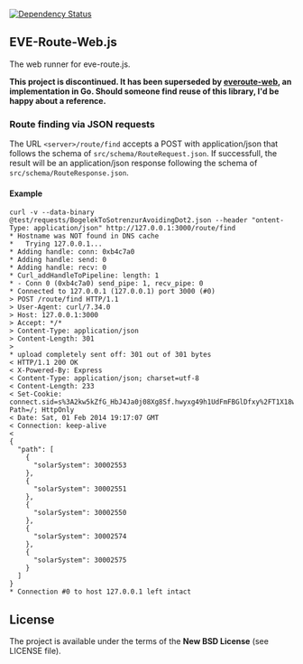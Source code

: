 [![Dependency Status][depstat-image]][depstat-url]

## EVE-Route-Web.js

The web runner for eve-route.js.

**This project is discontinued. It has been superseded by [everoute-web](https://github.com/dertseha/everoute-web), an implementation in Go. Should someone find reuse of this library, I'd be happy about a reference.**

### Route finding via JSON requests

The URL ```<server>/route/find``` accepts a POST with application/json that follows the schema of ```src/schema/RouteRequest.json```. If successfull, the result will be an application/json response following the schema of ```src/schema/RouteResponse.json```.

#### Example
```text
curl -v --data-binary @test/requests/BogelekToSotrenzurAvoidingDot2.json --header "ontent-Type: application/json" http://127.0.0.1:3000/route/find
* Hostname was NOT found in DNS cache
*   Trying 127.0.0.1...
* Adding handle: conn: 0xb4c7a0
* Adding handle: send: 0
* Adding handle: recv: 0
* Curl_addHandleToPipeline: length: 1
* - Conn 0 (0xb4c7a0) send_pipe: 1, recv_pipe: 0
* Connected to 127.0.0.1 (127.0.0.1) port 3000 (#0)
> POST /route/find HTTP/1.1
> User-Agent: curl/7.34.0
> Host: 127.0.0.1:3000
> Accept: */*
> Content-Type: application/json
> Content-Length: 301
>
* upload completely sent off: 301 out of 301 bytes
< HTTP/1.1 200 OK
< X-Powered-By: Express
< Content-Type: application/json; charset=utf-8
< Content-Length: 233
< Set-Cookie: connect.sid=s%3A2kw5kZfG_HbJ4Ja0j08Xg8Sf.hwyxg49h1UdFmFBGlDfxy%2FT1X18wAxeVI2%2BPcL4UKl8; Path=/; HttpOnly
< Date: Sat, 01 Feb 2014 19:17:07 GMT
< Connection: keep-alive
<
{
  "path": [
    {
      "solarSystem": 30002553
    },
    {
      "solarSystem": 30002551
    },
    {
      "solarSystem": 30002550
    },
    {
      "solarSystem": 30002574
    },
    {
      "solarSystem": 30002575
    }
  ]
}
* Connection #0 to host 127.0.0.1 left intact
```

## License

The project is available under the terms of the **New BSD License** (see LICENSE file).

[depstat-url]: https://david-dm.org/dertseha/eve-route-web.js
[depstat-image]: https://david-dm.org/dertseha/eve-route-web.js.png?theme=shields.io
